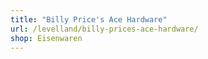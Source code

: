 ```yaml
---
title: "Billy Price's Ace Hardware"
url: /levelland/billy-prices-ace-hardware/
shop: Eisenwaren
---
```


